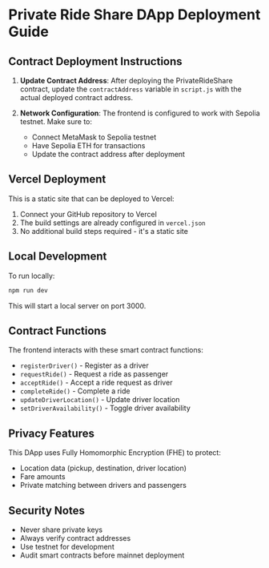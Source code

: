 # Private Ride Share DApp Deployment Guide

## Contract Deployment Instructions

1. **Update Contract Address**: After deploying the PrivateRideShare contract, update the `contractAddress` variable in `script.js` with the actual deployed contract address.

2. **Network Configuration**: The frontend is configured to work with Sepolia testnet. Make sure to:
   - Connect MetaMask to Sepolia testnet
   - Have Sepolia ETH for transactions
   - Update the contract address after deployment

## Vercel Deployment

This is a static site that can be deployed to Vercel:

1. Connect your GitHub repository to Vercel
2. The build settings are already configured in `vercel.json`
3. No additional build steps required - it's a static site

## Local Development

To run locally:
```bash
npm run dev
```

This will start a local server on port 3000.

## Contract Functions

The frontend interacts with these smart contract functions:
- `registerDriver()` - Register as a driver
- `requestRide()` - Request a ride as passenger
- `acceptRide()` - Accept a ride request as driver
- `completeRide()` - Complete a ride
- `updateDriverLocation()` - Update driver location
- `setDriverAvailability()` - Toggle driver availability

## Privacy Features

This DApp uses Fully Homomorphic Encryption (FHE) to protect:
- Location data (pickup, destination, driver location)
- Fare amounts
- Private matching between drivers and passengers

## Security Notes

- Never share private keys
- Always verify contract addresses
- Use testnet for development
- Audit smart contracts before mainnet deployment